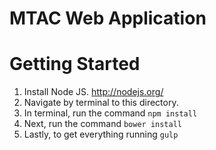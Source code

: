 MTAC Web Application
====================

Getting Started
====================
1. Install Node JS. http://nodejs.org/
2. Navigate by terminal to this directory.
3. In terminal, run the command ```npm install```
4. Next, run the command ```bower install```
5. Lastly, to get everything running ```gulp```